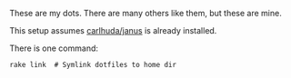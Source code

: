 These are my dots. There are many others like them, but these are mine.

This setup assumes [carlhuda/janus][janus] is already installed.

There is one command:

    rake link  # Symlink dotfiles to home dir

[janus]: https://github.com/carlhuda/janus
